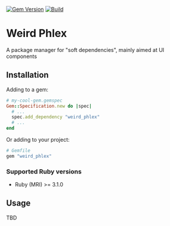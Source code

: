 [![Gem Version](https://badge.fury.io/rb/weird_phlex.svg)](https://rubygems.org/gems/weird_phlex)
[![Build](https://github.com/weird-phlex/weird_phlex/workflows/Build/badge.svg)](https://github.com/weird-phlex/weird_phlex/actions)

# Weird Phlex

A package manager for "soft dependencies", mainly aimed at UI components

## Installation

Adding to a gem:

```ruby
# my-cool-gem.gemspec
Gem::Specification.new do |spec|
  # ...
  spec.add_dependency "weird_phlex"
  # ...
end
```

Or adding to your project:

```ruby
# Gemfile
gem "weird_phlex"
```

### Supported Ruby versions

- Ruby (MRI) >= 3.1.0

## Usage

TBD
